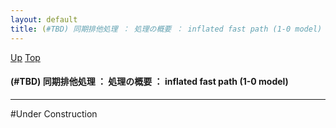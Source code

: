 ```yaml
---
layout: default
title: (#TBD) 同期排他処理 ： 処理の概要 ： inflated fast path (1-0 model)
---
```

[Up](noMUogdWoN.html) [Top](../index.html)

#### (#TBD) 同期排他処理 ： 処理の概要 ： inflated fast path (1-0 model)

--- 
#Under Construction





